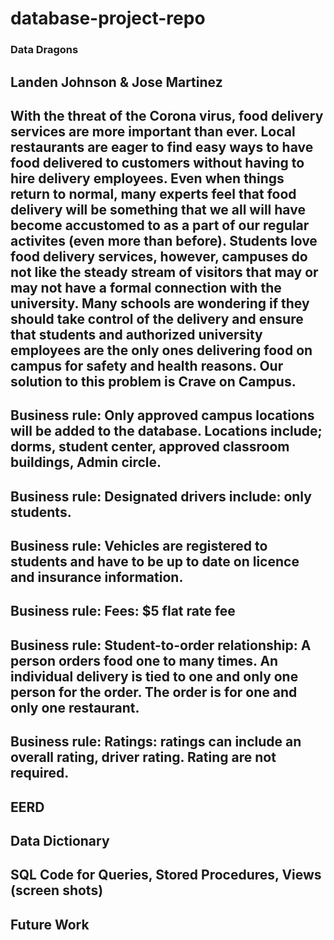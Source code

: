 # database-project-repo
### Data Dragons

## Landen Johnson & Jose Martinez


## With the threat of the Corona virus, food delivery services are more important than ever.  Local restaurants are eager to find easy ways to have food delivered to customers without having to hire delivery employees. Even when things return to normal, many experts feel that food delivery will be something that we all will have become accustomed to as a part of our regular activites (even more than before). Students love food delivery services, however, campuses do not like the steady stream of visitors that may or  may not have a formal connection with the university. Many schools are wondering if they should take control of the delivery and ensure that students and authorized university employees are the only ones delivering food on campus for safety and health reasons. Our solution to this problem is Crave on Campus.


## Business rule: Only approved campus locations will be added to the database. Locations include; dorms, student center, approved classroom buildings, Admin circle.
## Business rule: Designated drivers include: only students.
## Business rule: Vehicles are registered to students and have to be up to date on licence and insurance information.
## Business rule: Fees: $5 flat rate fee
## Business rule: Student-to-order relationship: A person orders food one to many times.  An individual delivery is tied to one and only one person for the order.  The order is for one and only one restaurant.
## Business rule: Ratings: ratings can include an overall rating, driver rating. Rating are not required.
## EERD
## Data Dictionary
## SQL Code for Queries, Stored Procedures, Views (screen shots)
## Future Work
